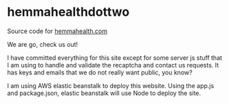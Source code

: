# hemmahealthdottwo
Source code for <a href="http://hemmahealth.com" target="_blank">hemmahealth.com</a>

We are go, check us out!

I have committed everything for this site except for some server js stuff that I am using to handle and validate the recaptcha and contact us requests.
It has keys and emails that we do not really want public, you know?

I am using AWS elastic beanstalk to deploy this website. Using the app.js and package.json, elastic beanstalk will use Node to deploy the site.
